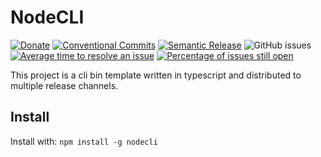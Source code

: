 # NodeCLI

[![Donate](https://img.shields.io/badge/Donate-PayPal-green.svg)](https://www.paypal.com/donate?hosted_button_id=34NHCDNHRRV6G)
[![Conventional Commits](https://img.shields.io/badge/Conventional%20Commits-1.0.0-yellow.svg)](https://conventionalcommits.org)
[![Semantic Release](https://img.shields.io/badge/%20%20%F0%9F%93%A6%F0%9F%9A%80-semantic--release-e10079.svg)](https://github.com/semantic-release/semantic-release)
![GitHub issues](https://img.shields.io/github/issues/Mario-F/nodecli)
[![Average time to resolve an issue](http://isitmaintained.com/badge/resolution/mario-f/nodecli.svg)](http://isitmaintained.com/project/mario-f/nodecli "Average time to resolve an issue")
[![Percentage of issues still open](http://isitmaintained.com/badge/open/mario-f/nodecli.svg)](http://isitmaintained.com/project/mario-f/nodecli "Percentage of issues still open")

This project is a cli bin template written in typescript and distributed to multiple release channels.

## Install

Install with: `npm install -g nodecli`
